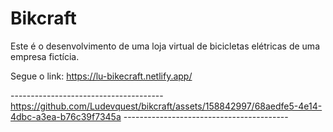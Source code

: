 # Bikcraft
Este é o desenvolvimento de uma loja virtual de bicicletas elétricas de uma empresa fictícia.

Segue o link:
https://lu-bikecraft.netlify.app/ <br>


-------------------------------------- https://github.com/Ludevquest/bikcraft/assets/158842997/68aedfe5-4e14-4dbc-a3ea-b76c39f7345a -----------------------------------------

